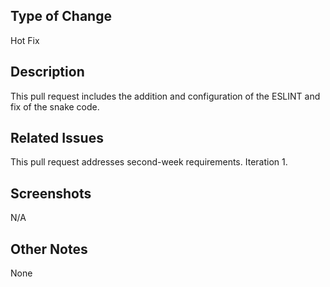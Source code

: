 ## Type of Change
Hot Fix
## Description
This pull request includes the addition and configuration of the ESLINT and fix of the snake code.
## Related Issues
This pull request addresses second-week requirements. Iteration 1.
## Screenshots
N/A
## Other Notes
None
